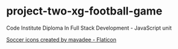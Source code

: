 # project-two-xg-football-game
Code Institute Diploma In Full Stack Development - JavaScript unit

<a href="https://www.flaticon.com/free-icons/soccer" title="soccer icons">Soccer icons created by mavadee - Flaticon</a>
